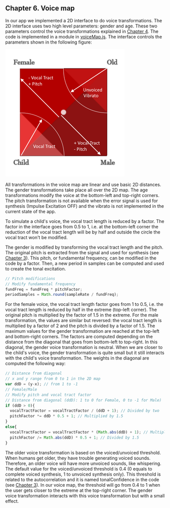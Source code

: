 ## Chapter 6. Voice map

In our app we implemented a 2D interface to do voice transformations. The 2D interface uses two high level parameters: gender and age. These two parameters control the voice transformations explained in [Chapter 4](Chapter%204.%20Voice%20transformations.md). The code is implemented in a module in [voiceMap.js](../voiceMap.js). The interface controls the parameters shown in the following figure:

![Alt text](img/VoiceMap.png?raw=true "Voice map")

All transformations in the voice map are linear and use basic 2D distances. The gender transformations take place all over the 2D map. The age transformations modify the voice at the bottom-left and top-right corners. The pitch transformation is not available when the error signal is used for synthesis (Impulse Excitation OFF) and the vibrato is not implemented in the current state of the app.

To simulate a child's voice, the vocal tract length is reduced by a factor. The factor in the interface goes from 0.5 to 1, i.e. at the bottom-left corner the reduction of the vocal tract length will be by half and outside the circle the vocal tract won't be modified.

The gender is modified by transforming the vocal tract length and the pitch. The original pitch is extracted from the signal and used for synthesis (see [Chapter 3](Chapter%203.%20Voice%20synthesis.md)). This pitch, or fundamental frequency, can be modified in the code by a factor. Then, a new period in samples can be computed and used to create the tonal excitation.

```javascript
// Pitch modifications
// Modify fundamental frequency
fundFreq = fundFreq * pitchFactor;
periodSamples = Math.round(sampleRate / fundFreq);
```

For the female voice, the vocal tract length factor goes from 1 to 0.5, i.e. the vocal tract length is reduced by half in the extreme (top-left corner). The original pitch is multiplied by the factor of 1.5 in the extreme. For the male transformation, the values are similar but reversed: the vocal tract length is multiplied by a factor of 2 and the pitch is divided by a factor of 1.5. The maximum values for the gender transformation are reached at the top-left and bottom-right corners. The factors are computed depending on the distance from the diagonal that goes from bottom-left to top-right. In this diagonal, the gender voice transformation is neutral. When we are closer to the child's voice, the gender transformation is quite small but it still interacts with the child's voice transformation. The weights in the diagonal are computed the following way:

```javascript
// Distance from diagonal
// x and y range from 0 to 1 in the 2D map
var ddD = (y-x); // from 1 to -1
// Female/Male
// Modify pitch and vocal tract factor
// Distance from diagonal (ddD): 1 to 0 for Female, 0 to -1 for Male)
if (ddD > 0){
  vocalTractFactor = vocalTractFactor / (ddD + 1); // Divided by two
  pitchFactor *= ddD * 0.5 + 1; // Multiplied by 1.5
}
else{
  vocalTractFactor = vocalTractFactor * (Math.abs(ddD) + 1); // Multiplied by two
  pitchFactor /= Math.abs(ddD) * 0.5 + 1; // Divided by 1.5
}
```

The older voice transformation is based on the voiced/unvoiced threshold. When humans get older, they have trouble generating voiced sounds. Therefore, an older voice will have more unvoiced sounds, like whispering. The default value for the voiced/unvoiced threshold is 0.4 (0 equals to complete voiced synthesis, 1 to unvoiced synthesis only). This threshold is related to the autocorrelation and it is named tonalConfidence in the code (see  [Chapter 3](Chapter%203.%20Voice%20synthesis.md)). In our voice map, the threshold will go from 0.4 to 1 when the user gets closer to the extreme at the top-right corner. The gender voice transformation interacts with this voice transformation but with a small effect.

